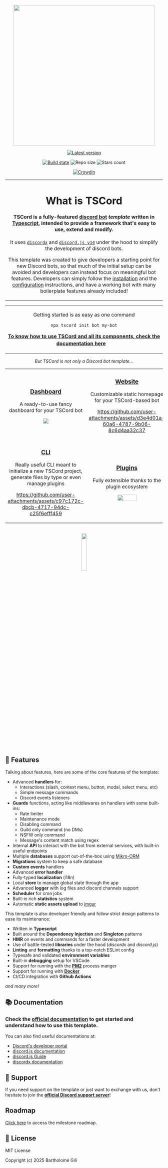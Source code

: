 <p align="center">
    <img height="450" src="https://github.com/user-attachments/assets/29813885-469c-4601-a4e7-3bc0296c3781"></img>
</p>

<div align="center">

[![Latest version](https://img.shields.io/github/v/release/barthofu/tscord?color=4b38ff&label=latest%20version&logo=github&logoColor=white&colorA=4b38ff&style=flat)](https://github.com/barthofu/tscord/releases/latest)

[![Build state](https://img.shields.io/github/actions/workflow/status/barthofu/tscord/build.yml?branch=main&colorB=4b38ff&colorA=4b38ff&style=flat)](https://github.com/barthofu/tscord/actions/workflows/build.yml)
![Repo size](https://img.shields.io/github/repo-size/barthofu/tscord?colorB=4b38ff&colorA=4b38ff&style=flat)
![Stars count](https://img.shields.io/github/stars/barthofu/tscord?colorB=4b38ff&colorA=4b38ff&style=flat)

[![Crowdin](https://badges.crowdin.net/tscord/localized.svg)](https://crowdin.com/project/tscord)

<table>
  <tr>
    <td align="center">

# What is TSCord

#### **TSCord** is a fully-featured **[discord bot](https://discord.com/developers/docs/quick-start/overview-of-apps)** _template_ written in [Typescript](https://www.typescriptlang.org/), intended to provide a framework that's easy to use, extend and modify.

It uses [`discordx`](https://github.com/discordx-ts/discordx) and [`discord.js v14`](https://github.com/discordjs/discord.js) under the hood to simplify the development of discord bots.

This template was created to give developers a starting point for new Discord bots, so that much of the initial setup can be avoided and developers can instead focus on meaningful bot features. Developers can simply follow the [installation](https://tscord.bartho.dev/docs/bot/get-started/installation) and the [configuration](https://tscord.bartho.dev/docs/bot/get-started/configuration) instructions, and have a working bot with many boilerplate features already included!

</td>

  </tr>
</table>

<table>
<tr>
<td align="center">

Getting started is as easy as one command

```bash
npx tscord init bot my-bot
```

**[To know how to use TSCord and all its components, check the documentation here](https://tscord.bartho.dev/)** ㅤ

</td>
</tr>
</table>

_But TSCord is not only a Discord bot template..._

<table>
<tr>
<td align="center" width="50%">

### [Dashboard](https://github.com/barthofu/tscord-dashboard)

A ready-to-use fancy dashboard for your TSCord bot

<img src="https://github.com/user-attachments/assets/2d0ac860-64d4-4beb-8b3c-d633e04c5ba4"></img>

</td>
<td align="center">

### [Website](https://github.com/barthofu/tscord-website)

Customizable static homepage for your TSCord-based bot

https://github.com/user-attachments/assets/d3e4d01a-60a6-4787-9b06-8c6d4aa32c37

</td>
</tr>
<tr></tr>
<tr>
<td align="center">

### [CLI](https://github.com/barthofu/tscord-cli)

Really useful CLI meant to initialize a new TSCord project, generate files by type or even manage plugins

https://github.com/user-attachments/assets/c97c172c-dbcb-4717-94dc-c25f6efff459

</td>
<td align="center">

### [Plugins](https://github.com/barthofu/tscord-plugins)

Fully extensible thanks to the plugin ecosystem

<img width="50%" src="https://github.com/user-attachments/assets/bc182248-0d8d-4ace-a230-a0a9f41e45f0"></img>

</td>
</tr>
</table>
</div>

<br>

<div align="center">
    <a href="https://discord.gg/GsYF4xceZZ" target="_blank">
        <img width="17.5%" src="https://github.com/user-attachments/assets/e8a9f890-42b1-447c-b80c-5770ecb5b463"></img>
    </a>
</div>

## 📜 Features

Talking about features, here are some of the core features of the template:

- Advanced **handlers** for:
  - Interactions (slash, context menu, button, modal, select menu, etc)
  - Simple message commands
  - Discord events listeners
- **Guards** functions, acting like middlewares on handlers with some built-ins:
  - Rate limiter
  - Maintenance mode
  - Disabling command
  - Guild only command (no DMs)
  - NSFW only command
  - Message's content match using regex
- Internal **API** to interact with the bot from external services, with built-in useful endpoints
- Multiple **databases** support out-of-the-box using [Mikro-ORM](https://github.com/mikro-orm/mikro-orm)
- **Migrations** system to keep a safe database
- **Custom events** handlers
- Advanced **error handler**
- Fully-typed **localization** (i18n)
- Local **store** to manage global state through the app
- Advanced **logger** with log files and discord channels support
- **Scheduler** for cron jobs
- Built-in rich **statistics** system
- Automatic **static assets upload** to [imgur](https://imgur.com/)

This template is also developer friendly and follow strict design patterns to ease its maintenance:

- Written in **Typescript**
- Built around the **Dependency Injection** and **Singleton** patterns
- **HMR** on events and commands for a faster development
- Use of battle-tested **libraries** under the hood (_discordx_ and _discord.js_)
- **Linting** and **formatting** thanks to a top-notch ESLint config
- Typesafe and validated **environment variables**
- Built-in **debugging** setup for VSCode
- Support for running with the **[PM2](https://github.com/Unitech/pm2)** process manger
- Support for running with **[Docker](https://www.docker.com/)**
- CI/CD integration with **Github Actions**

_and many more!_

## 📚 Documentation

### Check the [**official documentation**](https://tscord.bartho.dev/) to get started and understand how to use this template.

You can also find useful documentations at:

- [Discord's developer portal](https://discord.com/developers/docs)
- [discord.js documentation](https://discord.js.org/docs)
- [discord.js Guide](https://discordjs.guide/)
- [discordx documentation](https://discordx.js.org/docs/discordx/)

## 📢 Support

If you need support on the template or just want to exchange with us, don't hesitate to join the **[official Discord support server](https://discord.gg/GsYF4xceZZ)**!

## Roadmap

[Click here](https://github.com/barthofu/tscord/milestones) to access the milestone roadmap.

## 📑 License

MIT License

Copyright (c) 2025 Bartholomé Gili
